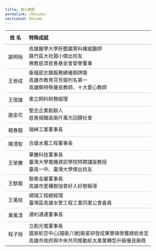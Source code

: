 ```yaml
---
title: 個人簡歷
permalink: /Resume/
sectionid: Resume
---
```

<table style="width: 100%; max-width: 600px; font-family: '微軟正黑體', Arial, sans-serif; border-collapse: collapse; border: none;">
  <tbody>
    <tr>
      <th style="text-align: center; padding: 10px; ">姓    名</th>
      <th style="text-align: left; padding: 10px; ">特殊成就</th>
    </tr>
    <tr>
      <td style="text-align:center; vertical-align: middle; padding: 10px; border-top: 2px solid #ccc;border-bottom: 1px solid #ccc;">
        謝明裕
      </td>
      <td style="vertical-align: middle; line-height: 1.5; border-top: 2px solid #ccc;border-bottom: 1px solid #ccc; padding-left: 10px;">
        高雄醫學大學肝膽腸胃科權威醫師<br>
        路竹區大社國小傑出校友<br>
        佛教慈濟慈善基金會榮譽董事
      </td>
    </tr>
    <tr>
      <td style="text-align:center; vertical-align: middle; padding: 10px; border-bottom: 1px solid #ccc;">
        王叁成
      </td>
      <td style="vertical-align: middle; line-height: 1.5; border-bottom: 1px solid #ccc; padding-left: 10px;">
        衛福部志願服務績優銅牌獎<br>
        高雄市教育芬芳錄列名第一<br>
        高雄縣特殊優良教師、十大愛心教師
      </td>
    </tr>
    <tr>
      <td style="text-align:center; vertical-align: middle; padding: 10px; border-bottom: 1px solid #ccc;">
        王俊雄
      </td>
      <td style="vertical-align: middle; line-height: 1.5; border-bottom: 1px solid #ccc; padding-left: 10px;">
        東立飼料財務經理
      </td>
    </tr>
    <tr>
      <td style="text-align:center; vertical-align: middle; padding: 10px; border-bottom: 1px solid #ccc;">
        謝金花
      </td>
      <td style="vertical-align: middle; line-height: 1.5; border-bottom: 1px solid #ccc; padding-left: 10px;">
        聖志企業創辦人<br>
        慈善捐贈逾兩仟萬元回饋社會
      </td>
    </tr>
    <tr>
      <td style="text-align:center; vertical-align: middle; padding: 10px; border-bottom: 1px solid #ccc;">
        楊春龍
      </td>
      <td style="vertical-align: middle; line-height: 1.5; border-bottom: 1px solid #ccc; padding-left: 10px;">
        瑞紳工業董事長
      </td>
    </tr>
    <tr>
      <td style="text-align:center; vertical-align: middle; padding: 10px; border-bottom: 1px solid #ccc;">
        陳清智
      </td>
      <td style="vertical-align: middle; line-height: 1.5; border-bottom: 1px solid #ccc; padding-left: 10px;">
        合盛水電工程董事長
      </td>
    </tr>
    <tr>
      <td style="text-align:center; vertical-align: middle; padding: 10px; border-bottom: 1px solid #ccc;">
        王榮騰
      </td>
      <td style="vertical-align: middle; line-height: 1.5; border-bottom: 1px solid #ccc; padding-left: 10px;">
        華騰科技董事長<br>
        臺灣大學電機資訊學院特聘講座教授<br>
        臺南一中、臺灣大學傑出校友
      </td>
    </tr>
    <tr>
      <td style="text-align:center; vertical-align: middle; padding: 10px; border-bottom: 1px solid #ccc;">
        王猷裁
      </td>
      <td style="vertical-align: middle; line-height: 1.5; border-bottom: 1px solid #ccc; padding-left: 10px;">
        聯東金屬董事長<br>
        高雄市愛種樹協會好人好樹報導
      </td>
    </tr>
    <tr>
      <td style="text-align:center; vertical-align: middle; padding: 10px; border-bottom: 1px solid #ccc;">
        王萬枝
      </td>
      <td style="vertical-align: middle; line-height: 1.5; border-bottom: 1px solid #ccc; padding-left: 10px;">
        順瑞工程總經理<br>
        臺灣區高雄水管工程工業同業公會委員
      </td>
    </tr>
    <tr>
      <td style="text-align:center; vertical-align: middle; padding: 10px; border-bottom: 1px solid #ccc;">
        黃萬清
      </td>
      <td style="vertical-align: middle; line-height: 1.5; border-bottom: 1px solid #ccc; padding-left: 10px;">
        通利通運董事長
      </td>
    </tr>
    <tr>
      <td style="text-align:center; vertical-align: middle; padding: 10px; ">
        程子桓
      </td>
      <td style="vertical-align: middle; line-height: 1.5; padding-left: 10px;">
        立創光電董事長<br>
        國家航空中心[福衛八號]衛星研發成果豐碩榮獲總統肯定<br>
        高雄市政府與中央共同推動航太產業轉型升級優良廠商
      </td>
    </tr>
  </tbody>
</table>
